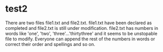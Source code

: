 # test2
There are two files file1.txt and file2.txt. file1.txt have been declared as completed and file2.txt is still under modification. file2.txt has numbers in words like 'one', 'two', 'three'...'thirtythree' and it seems to be unstopable file to modify. Everyone can append the rest of the numbers in words or correct their order and spellings and so on.
